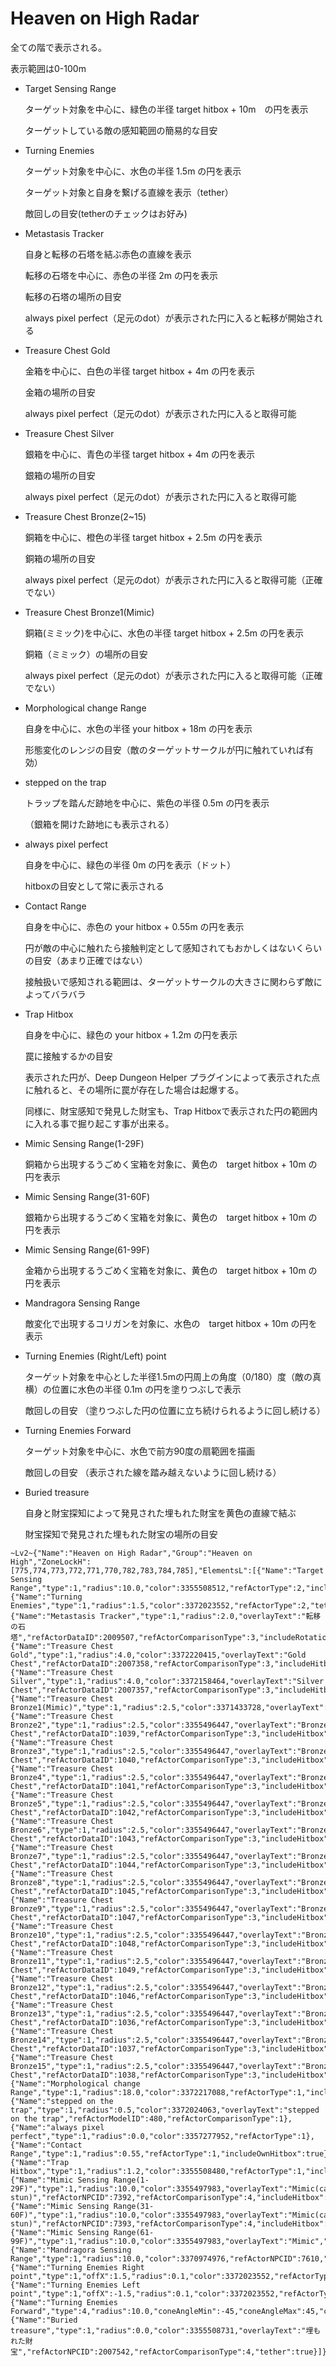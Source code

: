 # Heaven on High Radar

全ての階で表示される。

表示範囲は0-100m

* Target Sensing Range

  ターゲット対象を中心に、緑色の半径 target hitbox + 10m　の円を表示

  ターゲットしている敵の感知範囲の簡易的な目安

* Turning Enemies

  ターゲット対象を中心に、水色の半径 1.5m の円を表示

  ターゲット対象と自身を繋げる直線を表示（tether）

  敵回しの目安(tetherのチェックはお好み)

* Metastasis Tracker

  自身と転移の石塔を結ぶ赤色の直線を表示

  転移の石塔を中心に、赤色の半径 2m の円を表示

  転移の石塔の場所の目安

  always pixel perfect（足元のdot）が表示された円に入ると転移が開始される

* Treasure Chest Gold

  金箱を中心に、白色の半径 target hitbox + 4m の円を表示

  金箱の場所の目安

  always pixel perfect（足元のdot）が表示された円に入ると取得可能

* Treasure Chest Silver

  銀箱を中心に、青色の半径 target hitbox + 4m の円を表示

  銀箱の場所の目安

  always pixel perfect（足元のdot）が表示された円に入ると取得可能

* Treasure Chest Bronze(2~15)

  銅箱を中心に、橙色の半径 target hitbox + 2.5m の円を表示

  銅箱の場所の目安

  always pixel perfect（足元のdot）が表示された円に入ると取得可能（正確でない）

* Treasure Chest Bronze1(Mimic)

  銅箱(ミミック)を中心に、水色の半径 target hitbox + 2.5m の円を表示

  銅箱（ミミック）の場所の目安

  always pixel perfect（足元のdot）が表示された円に入ると取得可能（正確でない）

* Morphological change Range

  自身を中心に、水色の半径 your hitbox + 18m の円を表示

  形態変化のレンジの目安（敵のターゲットサークルが円に触れていれば有効）

* stepped on the trap

  トラップを踏んだ跡地を中心に、紫色の半径 0.5m の円を表示

  （銀箱を開けた跡地にも表示される）

* always pixel perfect

  自身を中心に、緑色の半径 0m の円を表示（ドット）

  hitboxの目安として常に表示される

* Contact Range

  自身を中心に、赤色の your hitbox + 0.55m の円を表示

  円が敵の中心に触れたら接触判定として感知されてもおかしくはないくらいの目安（あまり正確ではない）

  接触扱いで感知される範囲は、ターゲットサークルの大きさに関わらず敵によってバラバラ

* Trap Hitbox

  自身を中心に、緑色の your hitbox + 1.2m の円を表示

  罠に接触するかの目安

  表示された円が、Deep Dungeon Helper プラグインによって表示された点に触れると、その場所に罠が存在した場合は起爆する。

  同様に、財宝感知で発見した財宝も、Trap Hitboxで表示された円の範囲内に入れる事で掘り起こす事が出来る。

* Mimic Sensing Range(1-29F)

  銅箱から出現するうごめく宝箱を対象に、黄色の　target hitbox + 10m の円を表示

* Mimic Sensing Range(31-60F)

  銀箱から出現するうごめく宝箱を対象に、黄色の　target hitbox + 10m の円を表示

* Mimic Sensing Range(61-99F)

  金箱から出現するうごめく宝箱を対象に、黄色の　target hitbox + 10m の円を表示

* Mandragora Sensing Range

  敵変化で出現するコリガンを対象に、水色の　target hitbox + 10m の円を表示

* Turning Enemies (Right/Left) point

  ターゲット対象を中心とした半径1.5mの円周上の角度（0/180）度（敵の真横）の位置に水色の半径 0.1m の円を塗りつぶしで表示

  敵回しの目安  （塗りつぶした円の位置に立ち続けられるように回し続ける）

* Turning Enemies Forward

  ターゲット対象を中心に、水色で前方90度の扇範囲を描画

  敵回しの目安  （表示された線を踏み越えないように回し続ける）

* Buried treasure

  自身と財宝探知によって発見された埋もれた財宝を黄色の直線で結ぶ

  財宝探知で発見された埋もれた財宝の場所の目安

```
~Lv2~{"Name":"Heaven on High Radar","Group":"Heaven on High","ZoneLockH":[775,774,773,772,771,770,782,783,784,785],"ElementsL":[{"Name":"Target Sensing Range","type":1,"radius":10.0,"color":3355508512,"refActorType":2,"includeHitbox":true},{"Name":"Turning Enemies","type":1,"radius":1.5,"color":3372023552,"refActorType":2,"tether":true},{"Name":"Metastasis Tracker","type":1,"radius":2.0,"overlayText":"転移の石塔","refActorDataID":2009507,"refActorComparisonType":3,"includeRotation":true,"tether":true},{"Name":"Treasure Chest Gold","type":1,"radius":4.0,"color":3372220415,"overlayText":"Gold Chest","refActorDataID":2007358,"refActorComparisonType":3,"includeHitbox":true},{"Name":"Treasure Chest Silver","type":1,"radius":4.0,"color":3372158464,"overlayText":"Silver Chest","refActorDataID":2007357,"refActorComparisonType":3,"includeHitbox":true},{"Name":"Treasure Chest Bronze1(Mimic)","type":1,"radius":2.5,"color":3371433728,"overlayText":"Mimic","refActorDataID":2006020,"refActorComparisonType":3,"includeHitbox":true},{"Name":"Treasure Chest Bronze2","type":1,"radius":2.5,"color":3355496447,"overlayText":"Bronze Chest","refActorDataID":1039,"refActorComparisonType":3,"includeHitbox":true},{"Name":"Treasure Chest Bronze3","type":1,"radius":2.5,"color":3355496447,"overlayText":"Bronze Chest","refActorDataID":1040,"refActorComparisonType":3,"includeHitbox":true},{"Name":"Treasure Chest Bronze4","type":1,"radius":2.5,"color":3355496447,"overlayText":"Bronze Chest","refActorDataID":1041,"refActorComparisonType":3,"includeHitbox":true},{"Name":"Treasure Chest Bronze5","type":1,"radius":2.5,"color":3355496447,"overlayText":"Bronze Chest","refActorDataID":1042,"refActorComparisonType":3,"includeHitbox":true},{"Name":"Treasure Chest Bronze6","type":1,"radius":2.5,"color":3355496447,"overlayText":"Bronze Chest","refActorDataID":1043,"refActorComparisonType":3,"includeHitbox":true},{"Name":"Treasure Chest Bronze7","type":1,"radius":2.5,"color":3355496447,"overlayText":"Bronze Chest","refActorDataID":1044,"refActorComparisonType":3,"includeHitbox":true},{"Name":"Treasure Chest Bronze8","type":1,"radius":2.5,"color":3355496447,"overlayText":"Bronze Chest","refActorDataID":1045,"refActorComparisonType":3,"includeHitbox":true},{"Name":"Treasure Chest Bronze9","type":1,"radius":2.5,"color":3355496447,"overlayText":"Bronze Chest","refActorDataID":1047,"refActorComparisonType":3,"includeHitbox":true},{"Name":"Treasure Chest Bronze10","type":1,"radius":2.5,"color":3355496447,"overlayText":"Bronze Chest","refActorDataID":1048,"refActorComparisonType":3,"includeHitbox":true},{"Name":"Treasure Chest Bronze11","type":1,"radius":2.5,"color":3355496447,"overlayText":"Bronze Chest","refActorDataID":1049,"refActorComparisonType":3,"includeHitbox":true},{"Name":"Treasure Chest Bronze12","type":1,"radius":2.5,"color":3355496447,"overlayText":"Bronze Chest","refActorDataID":1046,"refActorComparisonType":3,"includeHitbox":true},{"Name":"Treasure Chest Bronze13","type":1,"radius":2.5,"color":3355496447,"overlayText":"Bronze Chest","refActorDataID":1036,"refActorComparisonType":3,"includeHitbox":true},{"Name":"Treasure Chest Bronze14","type":1,"radius":2.5,"color":3355496447,"overlayText":"Bronze Chest","refActorDataID":1037,"refActorComparisonType":3,"includeHitbox":true},{"Name":"Treasure Chest Bronze15","type":1,"radius":2.5,"color":3355496447,"overlayText":"Bronze Chest","refActorDataID":1038,"refActorComparisonType":3,"includeHitbox":true},{"Name":"Morphological change Range","type":1,"radius":18.0,"color":3372217088,"refActorType":1,"includeOwnHitbox":true},{"Name":"stepped on the trap","type":1,"radius":0.5,"color":3372024063,"overlayText":"stepped on the trap","refActorModelID":480,"refActorComparisonType":1},{"Name":"always pixel perfect","type":1,"radius":0.0,"color":3357277952,"refActorType":1},{"Name":"Contact Range","type":1,"radius":0.55,"refActorType":1,"includeOwnHitbox":true},{"Name":"Trap Hitbox","type":1,"radius":1.2,"color":3355508480,"refActorType":1,"includeOwnHitbox":true},{"Name":"Mimic Sensing Range(1-29F)","type":1,"radius":10.0,"color":3355497983,"overlayText":"Mimic(can stun)","refActorNPCID":7392,"refActorComparisonType":4,"includeHitbox":true},{"Name":"Mimic Sensing Range(31-60F)","type":1,"radius":10.0,"color":3355497983,"overlayText":"Mimic(can stun)","refActorNPCID":7393,"refActorComparisonType":4,"includeHitbox":true},{"Name":"Mimic Sensing Range(61-99F)","type":1,"radius":10.0,"color":3355497983,"overlayText":"Mimic","refActorNPCID":7394,"refActorComparisonType":4,"includeHitbox":true},{"Name":"Mandragora Sensing Range","type":1,"radius":10.0,"color":3370974976,"refActorNPCID":7610,"refActorComparisonType":4,"includeHitbox":true},{"Name":"Turning Enemies Right point","type":1,"offX":1.5,"radius":0.1,"color":3372023552,"refActorType":2,"includeRotation":true,"Filled":true},{"Name":"Turning Enemies Left point","type":1,"offX":-1.5,"radius":0.1,"color":3372023552,"refActorType":2,"includeRotation":true,"Filled":true},{"Name":"Turning Enemies Forward","type":4,"radius":10.0,"coneAngleMin":-45,"coneAngleMax":45,"color":3372023552,"FillStep":90.0,"refActorType":2,"includeHitbox":true,"includeRotation":true,"Filled":true},{"Name":"Buried treasure","type":1,"radius":0.0,"color":3355508731,"overlayText":"埋もれた財宝","refActorNPCID":2007542,"refActorComparisonType":4,"tether":true}]}
```
